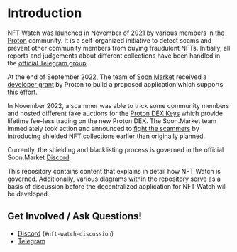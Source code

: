 # Introduction

NFT Watch was launched in November of 2021 by various members in the [Proton](https://proton.org) community. It is a self-organized initiative to detect scams and prevent other community members from buying fraudulent NFTs. Initially, all reports and judgements about different collections have been handled in the [official Telegram group](https://t.me/protonnftwatch).

At the end of September 2022, The team of [Soon.Market](https://soon.market) received a [developer grant](https://www.proton.org/wps-developer-grants) by Proton to build a proposed application which supports this effort.

In November 2022, a scammer was able to trick some community members and hosted different fake auctions for the [Proton DEX Keys](https://soon.market/collections/353512453544) which provide lifetime fee-less trading on the new Proton DEX. The Soon.Market team immediately took action and announced to [fight the scammers](https://medium.com/soonmarket/fighting-the-scammers-announcing-whitelisting-governed-by-proton-nft-watch-6dca0cacbfed) by introducing shielded NFT collections earlier than originally planned.

Currently, the shielding and blacklisting process is governed in the official Soon.Market [Discord](https://discord.gg/KtVVaYy6b3).

This repository contains content that explains in detail how NFT Watch is governed. Additionally, various diagrams within the repository serve as a basis of discussion before the decentralized application for NFT Watch will be developed.

## Get Involved / Ask Questions!

- [Discord](https://discord.gg/KtVVaYy6b3) (`#nft-watch-discussion`)
- [Telegram](https://t.me/protonnftwatch)